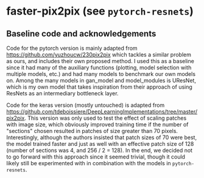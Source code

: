 # faster-pix2pix (see `pytorch-resnets`)

## Baseline code and acknowledgements

Code for the pytorch version is mainly adapted from https://github.com/yuzhoucw/230pix2pix which tackles a similar problem as ours, and 
includes their own proposed method. I used this as a baseline since it had many of the auxiliary functions (plotting, model selection with 
multiple models, etc.) and had many models to benchmark our own models on. Among the many models in gan_model and model_modules is 
UResNet, which is my own model that takes inspiration from their approach of using ResNets as an intermediary bottleneck layer.

Code for the keras version (mostly untouched) is adapted from https://github.com/tdeboissiere/DeepLearningImplementations/tree/master/pix2pix.
This version was only used to test the effect of scaling patches with image size, which obviously improved training time if the number of "sections"
chosen resulted in patches of size greater than 70 pixels. Interestingly, although the authors insisted that patch sizes of 70 were best, 
the model trained faster and just as well with an effective patch size of 128 (number of sections was 4, and 256 / 2 = 128). In the end, we decided not to go forward with this approach since it seemed trivial, though it could likely still be experimented with in combination with the models in `pytorch-resnets`.
